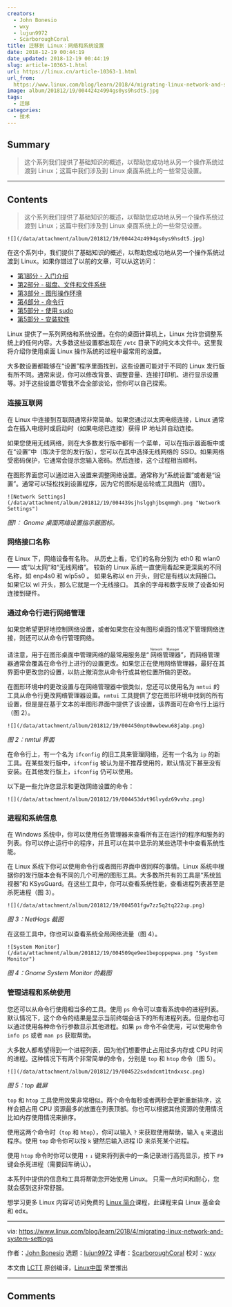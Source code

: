 ```yaml
---
creators:
  - John Bonesio
  - wxy
  - lujun9972
  - ScarboroughCoral
title: 迁移到 Linux：网络和系统设置
date: 2018-12-19 00:44:19
date_updated: 2018-12-19 00:44:19
slug: article-10363-1.html
url: https://linux.cn/article-10363-1.html
url_from: 
  https://www.linux.com/blog/learn/2018/4/migrating-linux-network-and-system-settings
image: album/201812/19/004424z4994gs0ys9hsdt5.jpg
tags:
  - 迁移
categories:
  - 技术
---
```


## Summary

> 这个系列我们提供了基础知识的概述，以帮助您成功地从另一个操作系统过渡到 Linux；这篇中我们涉及到 Linux 桌面系统上的一些常见设置。

***

<!-- more -->

## Contents

> 
> 这个系列我们提供了基础知识的概述，以帮助您成功地从另一个操作系统过渡到 Linux；这篇中我们涉及到 Linux 桌面系统上的一些常见设置。
> 
> 
> 

`![](/data/attachment/album/201812/19/004424z4994gs0ys9hsdt5.jpg)`

在这个系列中，我们提供了基础知识的概述，以帮助您成功地从另一个操作系统过渡到 Linux。如果你错过了以前的文章，可以从这访问：

* [第1部分 - 入门介绍](https://linux.cn/article-9212-1.html)
* [第2部分 - 磁盘、文件和文件系统](https://linux.cn/article-9213-1.html)
* [第3部分 - 图形操作环境](https://linux.cn/article-9293-1.html)
* [第4部分 - 命令行](https://linux.cn/article-9565-1.html)
* [第5部分 - 使用 sudo](https://linux.cn/article-9819-1.html)
* [第5部分 - 安装软件](https://linux.cn/article-9823-1.html)

Linux 提供了一系列网络和系统设置。在你的桌面计算机上，Linux 允许您调整系统上的任何内容。大多数这些设置都出现在 `/etc` 目录下的纯文本文件中。这里我将介绍你使用桌面 Linux 操作系统的过程中最常用的设置。

大多数设置都能够在“设置”程序里面找到，这些设置可能对于不同的 Linux 发行版有所不同。通常来说，你可以修改背景、调整音量、连接打印机、进行显示设置等。对于这些设置尽管我不会全部谈论，但你可以自己探索。

### 连接互联网

在 Linux 中连接到互联网通常非常简单。如果您通过以太网电缆连接，Linux 通常会在插入电缆时或启动时（如果电缆已连接）获得 IP 地址并自动连接。

如果您使用无线网络，则在大多数发行版中都有一个菜单，可以在指示器面板中或在“设置”中（取决于您的发行版），您可以在其中选择无线网络的 SSID。如果网络受密码保护，它通常会提示您输入密码。然后连接，这个过程相当顺利。

在图形界面您可以通过进入设置来调整网络设置。通常称为“系统设置”或者是“设置”。通常可以轻松找到设置程序，因为它的图标是齿轮或工具图片（图1）。

`![Network Settings](/data/attachment/album/201812/19/004439sjhslgghjbsqmmgh.png "Network Settings")`

*图1： Gnome 桌面网络设置指示器图标。*

### 网络接口名称

在 Linux 下，网络设备有名称。 从历史上看，它们的名称分别为 eth0 和 wlan0 —— 或“以太网”和“无线网络”。 较新的 Linux 系统一直使用看起来更深奥的不同名称，如 enp4s0 和 wlp5s0 。 如果名称以 en 开头，则它是有线以太网接口。 如果它以 wl 开头，那么它就是一个无线接口。 其余的字母和数字反映了设备如何连接到硬件。

### 通过命令行进行网络管理

如果您希望更好地控制网络设置，或者如果您在没有图形桌面的情况下管理网络连接，则还可以从命令行管理网络。

请注意，用于在图形桌面中管理网络的最常用服务是“<ruby> 网络管理器 <rt>  Network Manager </rt></ruby>”，而网络管理器通常会覆盖在命令行上进行的设置更改。如果您正在使用网络管理器，最好在其界面中更改您的设置，以防止撤消您从命令行或其他位置所做的更改。

在图形环境中的更改设置与在网络管理器中很类似，您还可以使用名为 `nmtui` 的工具从命令行更改网络管理器设置。`nmtui` 工具提供了您在图形环境中找到的所有设置，但是是在基于文本的半图形界面中提供了该设置，该界面可在命令行上运行（图 2）。

`![](/data/attachment/album/201812/19/004450npt0wwbewu68jabp.png)`

*图 2：nmtui 界面*

在命令行上，有一个名为 `ifconfig` 的旧工具来管理网络，还有一个名为 `ip` 的新工具。在某些发行版中，`ifconfig` 被认为是不推荐使用的，默认情况下甚至没有安装。在其他发行版上，`ifconfig` 仍可以使用。

以下是一些允许您显示和更改网络设置的命令：

`![](/data/attachment/album/201812/19/004453dvt96lvydz69vvhz.png)`

### 进程和系统信息

在 Windows 系统中，你可以使用任务管理器来查看所有正在运行的程序和服务的列表。你可以停止运行中的程序，并且可以在其中显示的某些选项卡中查看系统性能。

在 Linux 系统下你可以使用命令行或者图形界面中做同样的事情。Linux 系统中根据你的发行版本会有不同的几个可用的图形工具。大多数所共有的工具是“系统监视器”和 KSysGuard。在这些工具中，你可以查看系统性能，查看进程列表甚至是杀死进程（图 3）。

`![](/data/attachment/album/201812/19/004501fgw7zz5q2tq222up.png)`

*图 3：NetHogs 截图*

在这些工具中，你也可以查看系统全局网络流量（图 4）。

`![System Monitor](/data/attachment/album/201812/19/004509qe9ee1bepoppepwa.png "System Monitor")`

*图 4：Gnome System Monitor 的截图*

### 管理进程和系统使用

您还可以从命令行使用相当多的工具。使用 `ps` 命令可以查看系统中的进程列表。默认情况下，这个命令的结果是显示当前终端会话下的所有进程列表。但是你也可以通过使用各种命令行参数显示其他进程。如果 `ps` 命令不会使用，可以使用命令 `info ps` 或者 `man ps` 获取帮助。

大多数人都希望得到一个进程列表，因为他们想要停止占用过多内存或 CPU 时间的进程。这种情况下有两个非常简单的命令，分别是 `top` 和 `htop` 命令（图 5）。

`![](/data/attachment/album/201812/19/004522sxdndcmt1tndxxsc.png)`

*图 5：top 截屏*

`top` 和 `htop` 工具使用效果非常相似。两个命令每秒或者两秒会更新重新排序，这样会把占用 CPU 资源最多的放置在列表顶部。你也可以根据其他资源的使用情况比如内存使用情况来排序。

使用这两个命令时（`top` 和 `htop`），你可以输入 `?` 来获取使用帮助，输入 `q` 来退出程序。使用 `top` 命令你可以按 `k` 键然后输入进程 ID 来杀死某个进程。

使用 `htop` 命令时你可以使用 `↑` `↓` 键来将列表中的一条记录进行高亮显示，按下 `F9` 键会杀死进程（需要回车确认）。

本系列中提供的信息和工具将帮助您开始使用 Linux。 只需一点时间和耐心，您就会感到这非常舒服。

想学习更多 Linux 内容可访问免费的 [Linux 简介](https://training.linuxfoundation.org/linux-courses/system-administration-training/introduction-to-linux)课程，此课程来自 Linux 基金会和 edx。

---

via: <https://www.linux.com/blog/learn/2018/4/migrating-linux-network-and-system-settings>

作者：[John Bonesio](https://www.linux.com/users/johnbonesio) 选题：[lujun9972](https://github.com/lujun9972) 译者：[ScarboroughCoral](https://github.com/ScarboroughCoral) 校对：[wxy](https://github.com/wxy)

本文由 [LCTT](https://github.com/LCTT/TranslateProject) 原创编译，[Linux中国](https://linux.cn/) 荣誉推出

***

## Comments
